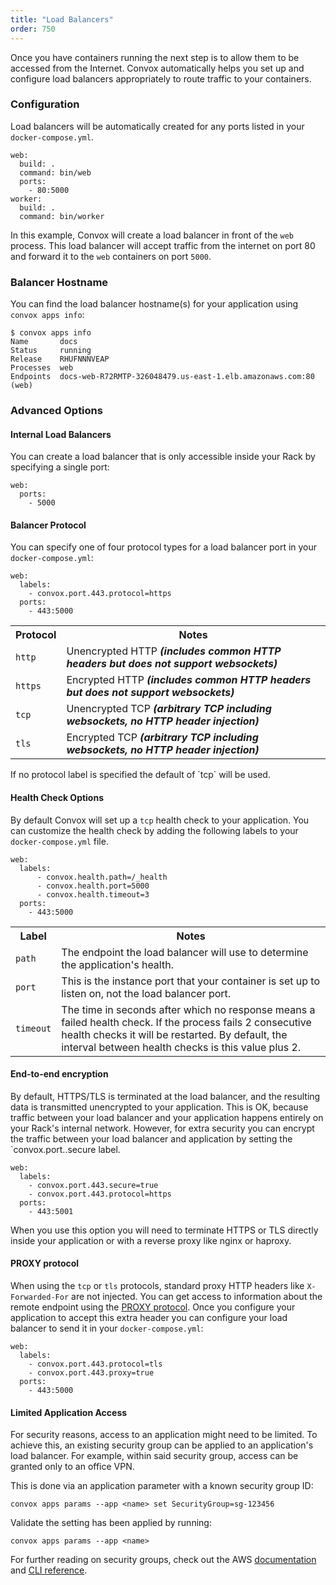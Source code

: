 ```yaml
---
title: "Load Balancers"
order: 750
---
```


Once you have containers running the next step is to allow them to be accessed from the Internet. Convox automatically helps you set up and configure load balancers appropriately to route traffic to your containers.

### Configuration

Load balancers will be automatically created for any ports listed in your `docker-compose.yml`.

```
web:
  build: .
  command: bin/web
  ports:
    - 80:5000
worker:
  build: .
  command: bin/worker
```

In this example, Convox will create a load balancer in front of the `web` process. This load balancer will accept traffic from the internet on port 80 and forward it to the `web` containers on port `5000`.

### Balancer Hostname

You can find the load balancer hostname(s) for your application using `convox apps info`:

    $ convox apps info
    Name       docs
    Status     running
    Release    RHUFNNNVEAP
    Processes  web
    Endpoints  docs-web-R72RMTP-326048479.us-east-1.elb.amazonaws.com:80 (web)

### Advanced Options

#### Internal Load Balancers

You can create a load balancer that is only accessible inside your Rack by specifying a single port:

```
web:
  ports:
    - 5000
```

#### Balancer Protocol

You can specify one of four protocol types for a load balancer port in your `docker-compose.yml`:

```
web:
  labels:
    - convox.port.443.protocol=https
  ports:
    - 443:5000
```

<table>
  <tr>
    <th>Protocol</th>
    <th>Notes</th>
  </tr>
  <tr>
    <td><code>http</code></td>
    <td>Unencrypted HTTP <em><strong>(includes common HTTP headers but does not support websockets)</strong></em></td>
  </tr>
  <tr>
    <td><code>https</code></td>
    <td>Encrypted HTTP <em><strong>(includes common HTTP headers but does not support websockets)</strong></em></td>
  </tr>
  <tr>
    <td><code>tcp</code></td>
    <td>Unencrypted TCP <em><strong>(arbitrary TCP including websockets, no HTTP header injection)</strong></em></td>
  </tr>
  <tr>
    <td><code>tls</code></td>
    <td>Encrypted TCP <em><strong>(arbitrary TCP including websockets, no HTTP header injection)</strong></em></td>
  </tr>
</table>

<div class="block-callout block-show-callout type-info" markdown="1">
If no protocol label is specified the default of `tcp` will be used.
</div>

#### Health Check Options

By default Convox will set up a `tcp` health check to your application. You can customize the health check by adding the following labels to your `docker-compose.yml` file.

```
web:
  labels:
      - convox.health.path=/_health
      - convox.health.port=5000
      - convox.health.timeout=3
  ports:
    - 443:5000
```
<table>
  <tr>
    <th>Label</th>
    <th>Notes</th>
  </tr>
  <tr>
    <td><code>path</code></td>
    <td>The endpoint the load balancer will use to determine the application's health.</td>
  </tr>
  <tr>
    <td><code>port</code></td>
    <td>This is the instance port that your container is set up to listen on, not the load balancer port.</td>
  </tr>
  <tr>
    <td><code>timeout</code></td>
    <td>The time in seconds after which no response means a failed health check. If the process fails 2 consecutive health checks it will be restarted. By default, the interval between health checks is this value plus 2.</td>
  </tr>
</table>


#### End-to-end encryption

By default, HTTPS/TLS is terminated at the load balancer, and the resulting data is transmitted unencrypted to your application. This is OK, because traffic between your load balancer and your application happens entirely on your Rack's internal network. However, for extra security you can encrypt the traffic between your load balancer and application by setting the `convox.port.<port>.secure label.

```
web:
  labels:
    - convox.port.443.secure=true
    - convox.port.443.protocol=https
  ports:
    - 443:5001
```

When you use this option you will need to terminate HTTPS or TLS directly inside your application or with a reverse proxy like nginx or haproxy.

#### PROXY protocol

When using the `tcp` or `tls` protocols, standard proxy HTTP headers like `X-Forwarded-For` are not injected. You can get access to information about the remote endpoint using the [PROXY protocol](http://www.haproxy.org/download/1.5/doc/proxy-protocol.txt). Once you configure your application to accept this extra header you can configure your load balancer to send it in your `docker-compose.yml`:

```
web:
  labels:
    - convox.port.443.protocol=tls
    - convox.port.443.proxy=true
  ports:
    - 443:5000
```

#### Limited Application Access

For security reasons, access to an application might need to be limited. To achieve this, an existing security group can be applied to an application's load balancer. For example, within said security group, access can be granted only to an office VPN.

This is done via an application parameter with a known security group ID:

```
convox apps params --app <name> set SecurityGroup=sg-123456
```

Validate the setting has been applied by running:

```
convox apps params --app <name>
```

For further reading on security groups, check out the AWS [documentation](http://docs.aws.amazon.com/AWSEC2/latest/UserGuide/using-network-security.html) and [CLI reference](http://docs.aws.amazon.com/cli/latest/userguide/cli-ec2-sg.html).
